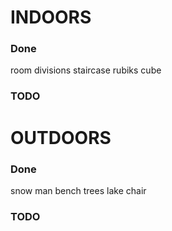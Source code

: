 # INDOORS

### Done

room divisions
staircase
rubiks cube

### TODO



# OUTDOORS

### Done

snow man
bench
trees
lake chair

### TODO

